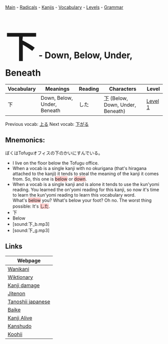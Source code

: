 <style> bigfont {font-size: 100px}</style>
[Main](../README.md) -
[Radicals](../radicals.md) -
[Kanjis](../kanjis.md) -
[Vocabulary](../vocabulary.md) -
[Levels](../levels.md) -
[Grammar](../grammar.md)
# <bigfont> 下</bigfont> - Down, Below, Under, Beneath 

| Vocabulary | Meanings | Reading | Characters | Level |
| --- | --- | --- | --- | --- |
| 下 | Down, Below, Under, Beneath | した |  [下](../kanjis/下.md) (Below, Down, Under, Beneath) | [Level 1](../levels/wk_level1.md) |

Previous vocab: [上る](上る.md) Next vocab: [下がる](下がる.md) 

## Mnemonics:
ぼくはTofuguオフィスの下のかいにすんでいる。
* I live on the floor below the Tofugu office.
* When a vocab is a single kanji with no okurigana (that's hiragana attached to the kanji) it tends to steal the meaning of the kanji it comes from. So, this one is <span style="background-color:#ffcccb"> below</span> or <span style="background-color:#ffcccb"> down</span>.
* When a vocab is a single kanji and is alone it tends to use the kun'yomi reading. You learned the on'yomi reading for this kanji, so now it's time to learn the kun'yomi reading to learn this vocabulary word.<br />What's <span style="background-color:#ffcccb"> below</span> you? What's below your foot? Oh no. The worst thing possible: It's <span style="background-color:#ffcccb"> した</span>.
* 下
* Below
* [sound:下_b.mp3]
* [sound:下_g.mp3]


## Links 

| Webpage |
| --- |
| [Wanikani          ](https://www.wanikani.com/kanji/下) |
| [Wiktionary        ](https://en.wiktionary.org/wiki/下) |
| [Kanji damage      ](http://www.kanjidamage.com/kanji/search?utf8=✓&q=下) |
| [Jitenon           ](https://jitenon.com/kanji/下) |
| [Tanoshii japanese ](https://www.tanoshiijapanese.com/dictionary/kanji.cfm?k=下) |
| [Baike             ](https://baike.baidu.com/item/下) |
| [Kanji Alive       ](https://app.kanjialive.com/下) |
| [Kanshudo          ](https://www.kanshudo.com/searchmn?q=下) |
| [Koohii            ](https://kanji.koohii.com/study/kanji/下) |

